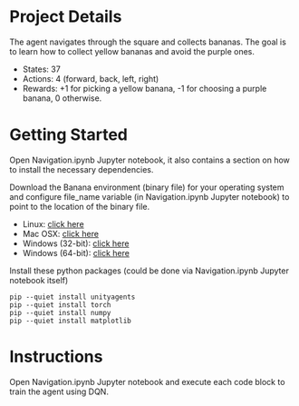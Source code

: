 # Project Details
The agent navigates through the square and collects bananas. The goal is to learn how to collect yellow bananas and avoid the purple ones.

* States: 37
* Actions: 4 (forward, back, left, right)
* Rewards: +1 for picking a yellow banana, -1 for choosing a purple banana, 0 otherwise.

# Getting Started

Open Navigation.ipynb Jupyter notebook, it also contains a section on how to install the necessary dependencies.

Download the Banana environment (binary file) for your operating system and configure file_name variable (in Navigation.ipynb Jupyter notebook) to point to the location of the binary file.

* Linux: [click here](https://s3-us-west-1.amazonaws.com/udacity-drlnd/P1/Banana/Banana_Linux.zip)
* Mac OSX: [click here](https://s3-us-west-1.amazonaws.com/udacity-drlnd/P1/Banana/Banana.app.zip)
* Windows (32-bit): [click here](https://s3-us-west-1.amazonaws.com/udacity-drlnd/P1/Banana/Banana_Windows_x86.zip)
* Windows (64-bit): [click here](https://s3-us-west-1.amazonaws.com/udacity-drlnd/P1/Banana/Banana_Windows_x86_64.zip)

Install these python packages (could be done via Navigation.ipynb Jupyter notebook itself)

```
pip --quiet install unityagents
pip --quiet install torch
pip --quiet install numpy
pip --quiet install matplotlib
```

# Instructions

Open Navigation.ipynb Jupyter notebook and execute each code block to train the agent using DQN.
